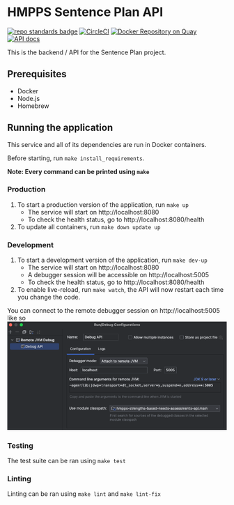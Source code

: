 # HMPPS Sentence Plan API
[![repo standards badge](https://img.shields.io/badge/dynamic/json?color=blue&style=flat&logo=github&label=MoJ%20Compliant&query=%24.result&url=https%3A%2F%2Foperations-engineering-reports.cloud-platform.service.justice.gov.uk%2Fapi%2Fv1%2Fcompliant_public_repositories%2Fhmpps-sentence-plan)](https://operations-engineering-reports.cloud-platform.service.justice.gov.uk/public-github-repositories.html#hmpps-sentence-plan "Link to report")
[![CircleCI](https://circleci.com/gh/ministryofjustice/hmpps-sentence-plan/tree/main.svg?style=svg)](https://circleci.com/gh/ministryofjustice/hmpps-sentence-plan)
[![Docker Repository on Quay](https://quay.io/repository/hmpps/hmpps-sentence-plan/status "Docker Repository on Quay")](https://quay.io/repository/hmpps/hmpps-sentence-plan)
[![API docs](https://img.shields.io/badge/API_docs_-view-85EA2D.svg?logo=swagger)](https://hmpps-sentence-plan-dev.hmpps.service.justice.gov.uk/webjars/swagger-ui/index.html?configUrl=/v3/api-docs)

This is the backend / API for the Sentence Plan project.

## Prerequisites
- Docker
- Node.js
- Homebrew

## Running the application
This service and all of its dependencies are run in Docker containers.

Before starting, run `make install_requirements`. 

**Note: Every command can be printed using `make`**

### Production
1. To start a production version of the application, run `make up`
    - The service will start on http://localhost:8080
    - To check the health status, go to http://localhost:8080/health
2. To update all containers, run `make down update up`

### Development
1. To start a development version of the application, run `make dev-up`
    - The service will start on http://localhost:8080
    - A debugger session will be accessible on http://localhost:5005
    - To check the health status, go to http://localhost:8080/health
2. To enable live-reload, run `make watch`, the API will now restart each time you change the code.

You can connect to the remote debugger session on http://localhost:5005 like so
[![API docs](https://github.com/ministryofjustice/hmpps-strengths-based-needs-assessments-api/blob/main/.readme/debugger.png?raw=true)]()

### Testing
The test suite can be ran using `make test`

### Linting
Linting can be ran using `make lint` and `make lint-fix`